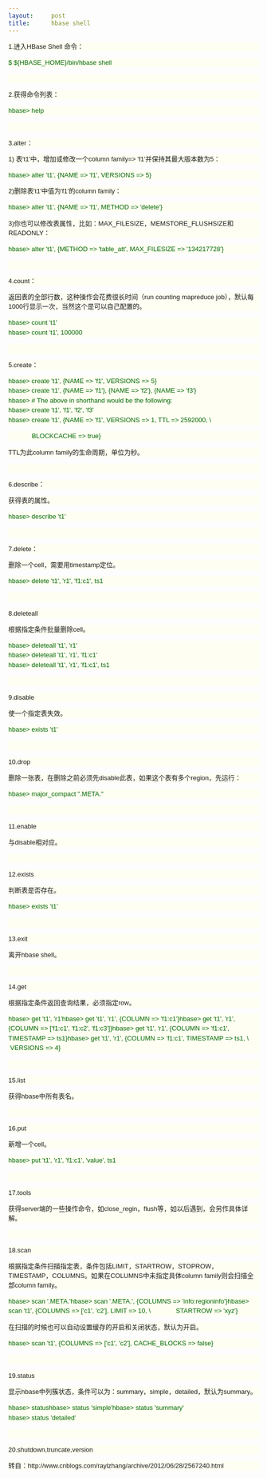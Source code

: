 ```yaml
---
layout:     post
title:      hbase shell
---
```

<div id="article_content" class="article_content clearfix csdn-tracking-statistics" data-pid="blog" data-mod="popu_307" data-dsm="post">
								            <link rel="stylesheet" href="https://csdnimg.cn/release/phoenix/template/css/ck_htmledit_views-f76675cdea.css">
						<div class="htmledit_views" id="content_views">
                
<p style="line-height:19px;font-size:13px;font-family:Verdana, Arial, Helvetica, sans-serif;background-color:rgb(254,254,242);">
1.进入HBase Shell 命令：</p>
<p style="line-height:19px;font-size:13px;font-family:Verdana, Arial, Helvetica, sans-serif;background-color:rgb(254,254,242);">
<span style="line-height:1.5;color:rgb(0,102,0);">$ ${HBASE_HOME}/bin/hbase shell</span></p>
<p style="line-height:19px;font-size:13px;font-family:Verdana, Arial, Helvetica, sans-serif;background-color:rgb(254,254,242);">
 </p>
<p style="line-height:19px;font-size:13px;font-family:Verdana, Arial, Helvetica, sans-serif;background-color:rgb(254,254,242);">
2.获得命令列表：</p>
<p style="line-height:19px;font-size:13px;font-family:Verdana, Arial, Helvetica, sans-serif;background-color:rgb(254,254,242);">
<span style="line-height:1.5;color:rgb(0,102,0);">hbase&gt; help</span></p>
<p style="line-height:19px;font-size:13px;font-family:Verdana, Arial, Helvetica, sans-serif;background-color:rgb(254,254,242);">
 </p>
<p style="line-height:19px;font-size:13px;font-family:Verdana, Arial, Helvetica, sans-serif;background-color:rgb(254,254,242);">
3.alter： </p>
<p style="line-height:19px;font-size:13px;font-family:Verdana, Arial, Helvetica, sans-serif;background-color:rgb(254,254,242);">
1) 表't1'中，增加或修改一个column family=&gt; 'f1'并保持其最大版本数为5：</p>
<p style="line-height:19px;font-size:13px;font-family:Verdana, Arial, Helvetica, sans-serif;background-color:rgb(254,254,242);">
<span style="line-height:1.5;color:rgb(0,102,0);">hbase&gt; alter 't1', {NAME =&gt; 'f1', VERSIONS =&gt; 5}</span></p>
<p style="line-height:19px;font-size:13px;font-family:Verdana, Arial, Helvetica, sans-serif;background-color:rgb(254,254,242);">
2)删除表't1'中值为'f1'的column family：</p>
<p style="line-height:19px;font-size:13px;font-family:Verdana, Arial, Helvetica, sans-serif;background-color:rgb(254,254,242);">
<span style="line-height:1.5;color:rgb(0,102,0);">hbase&gt; alter 't1', {NAME =&gt; 'f1', METHOD =&gt; 'delete'}</span></p>
<p style="line-height:19px;font-size:13px;font-family:Verdana, Arial, Helvetica, sans-serif;background-color:rgb(254,254,242);">
3)你也可以修改表属性，比如：MAX_FILESIZE，MEMSTORE_FLUSHSIZE和READONLY：</p>
<p style="line-height:19px;font-size:13px;font-family:Verdana, Arial, Helvetica, sans-serif;background-color:rgb(254,254,242);">
<span style="line-height:1.5;color:rgb(0,102,0);">hbase&gt; alter 't1', {METHOD =&gt; 'table_att', MAX_FILESIZE =&gt; '134217728'}</span></p>
<p style="line-height:19px;font-size:13px;font-family:Verdana, Arial, Helvetica, sans-serif;background-color:rgb(254,254,242);">
 </p>
<p style="line-height:19px;font-size:13px;font-family:Verdana, Arial, Helvetica, sans-serif;background-color:rgb(254,254,242);">
4.count：</p>
<p style="line-height:19px;font-size:13px;font-family:Verdana, Arial, Helvetica, sans-serif;background-color:rgb(254,254,242);">
返回表的全部行数，这种操作会花费很长时间（run counting mapreduce job），默认每1000行显示一次，当然这个是可以自己配置的。</p>
<p style="line-height:19px;font-size:13px;font-family:Verdana, Arial, Helvetica, sans-serif;background-color:rgb(254,254,242);">
<span style="line-height:1.5;"><span style="line-height:1.5;color:rgb(0,102,0);">hbase&gt; count 't1'<br></span></span><span style="line-height:1.5;color:rgb(0,102,0);">hbase&gt; count 't1', 100000</span></p>
<p style="line-height:19px;font-size:13px;font-family:Verdana, Arial, Helvetica, sans-serif;background-color:rgb(254,254,242);">
<span style="line-height:1.5;"><span style="line-height:1.5;color:rgb(0,102,0);"> </span></span></p>
<p style="line-height:19px;font-size:13px;font-family:Verdana, Arial, Helvetica, sans-serif;background-color:rgb(254,254,242);">
5.create：</p>
<p style="line-height:19px;font-size:13px;font-family:Verdana, Arial, Helvetica, sans-serif;background-color:rgb(254,254,242);">
<span style="line-height:1.5;color:rgb(0,102,0);">hbase&gt; create 't1', {NAME =&gt; 'f1', VERSIONS =&gt; 5}</span><br><span style="line-height:1.5;color:rgb(0,102,0);">hbase&gt; create 't1', {NAME =&gt; 'f1'}, {NAME =&gt; 'f2'}, {NAME =&gt; 'f3'}</span><br><span style="line-height:1.5;color:rgb(0,102,0);">hbase&gt; # The above in shorthand would be the following:</span><br><span style="line-height:1.5;color:rgb(0,102,0);">hbase&gt; create 't1', 'f1', 'f2', 'f3'</span><br><span style="line-height:1.5;color:rgb(0,102,0);">hbase&gt; create 't1', {NAME =&gt; 'f1', VERSIONS =&gt; 1, TTL =&gt; 2592000, \</span></p>
<p style="line-height:19px;font-size:13px;font-family:Verdana, Arial, Helvetica, sans-serif;background-color:rgb(254,254,242);">
<span style="line-height:1.5;color:rgb(0,102,0);">             BLOCKCACHE =&gt; true}</span></p>
<p style="line-height:19px;font-size:13px;font-family:Verdana, Arial, Helvetica, sans-serif;background-color:rgb(254,254,242);">
TTL为此column family的生命周期，单位为秒。</p>
<p style="line-height:19px;font-size:13px;font-family:Verdana, Arial, Helvetica, sans-serif;background-color:rgb(254,254,242);">
 </p>
<p style="line-height:19px;font-size:13px;font-family:Verdana, Arial, Helvetica, sans-serif;background-color:rgb(254,254,242);">
6.describe：</p>
<p style="line-height:19px;font-size:13px;font-family:Verdana, Arial, Helvetica, sans-serif;background-color:rgb(254,254,242);">
获得表的属性。</p>
<p style="line-height:19px;font-size:13px;font-family:Verdana, Arial, Helvetica, sans-serif;background-color:rgb(254,254,242);">
<span style="line-height:1.5;"><span style="line-height:1.5;color:rgb(0,102,0);">hbase&gt; describe 't1'</span></span></p>
<p style="line-height:19px;font-size:13px;font-family:Verdana, Arial, Helvetica, sans-serif;background-color:rgb(254,254,242);">
<span style="line-height:1.5;"><span style="line-height:1.5;color:rgb(0,102,0);"> </span></span></p>
<p style="line-height:19px;font-size:13px;font-family:Verdana, Arial, Helvetica, sans-serif;background-color:rgb(254,254,242);">
7.delete：</p>
<p style="line-height:19px;font-size:13px;font-family:Verdana, Arial, Helvetica, sans-serif;background-color:rgb(254,254,242);">
删除一个cell，需要用timestamp定位。</p>
<p style="line-height:19px;font-size:13px;font-family:Verdana, Arial, Helvetica, sans-serif;background-color:rgb(254,254,242);">
<span style="line-height:1.5;"><span style="line-height:1.5;color:rgb(0,102,0);">hbase&gt; delete 't1', 'r1', 'f1:c1', ts1</span></span></p>
<p style="line-height:19px;font-size:13px;font-family:Verdana, Arial, Helvetica, sans-serif;background-color:rgb(254,254,242);">
<span style="line-height:1.5;"><span style="line-height:1.5;color:rgb(0,102,0);"> </span></span></p>
<p style="line-height:19px;font-size:13px;font-family:Verdana, Arial, Helvetica, sans-serif;background-color:rgb(254,254,242);">
8.deleteall</p>
<p style="line-height:19px;font-size:13px;font-family:Verdana, Arial, Helvetica, sans-serif;background-color:rgb(254,254,242);">
根据指定条件批量删除cell。</p>
<p style="line-height:19px;font-size:13px;font-family:Verdana, Arial, Helvetica, sans-serif;background-color:rgb(254,254,242);">
<span style="line-height:1.5;color:rgb(0,102,0);">hbase&gt; deleteall 't1', 'r1'<br>
hbase&gt; deleteall 't1', 'r1', 'f1:c1'<br>
hbase&gt; deleteall 't1', 'r1', 'f1:c1', ts1</span></p>
<p style="line-height:19px;font-size:13px;font-family:Verdana, Arial, Helvetica, sans-serif;background-color:rgb(254,254,242);">
<span style="line-height:1.5;color:rgb(0,102,0);"> </span></p>
<p style="line-height:19px;font-size:13px;font-family:Verdana, Arial, Helvetica, sans-serif;background-color:rgb(254,254,242);">
9.disable</p>
<p style="line-height:19px;font-size:13px;font-family:Verdana, Arial, Helvetica, sans-serif;background-color:rgb(254,254,242);">
使一个指定表失效。</p>
<p style="line-height:19px;font-size:13px;font-family:Verdana, Arial, Helvetica, sans-serif;background-color:rgb(254,254,242);">
<span style="line-height:1.5;"><span style="line-height:1.5;color:rgb(0,102,0);">hbase&gt; exists 't1'</span></span></p>
<p style="line-height:19px;font-size:13px;font-family:Verdana, Arial, Helvetica, sans-serif;background-color:rgb(254,254,242);">
<span style="line-height:1.5;"><span style="line-height:1.5;color:rgb(0,102,0);"> </span></span></p>
<p style="line-height:19px;font-size:13px;font-family:Verdana, Arial, Helvetica, sans-serif;background-color:rgb(254,254,242);">
10.drop</p>
<p style="line-height:19px;font-size:13px;font-family:Verdana, Arial, Helvetica, sans-serif;background-color:rgb(254,254,242);">
删除一张表，在删除之前必须先disable此表，如果这个表有多个region，先运行：</p>
<p style="line-height:19px;font-size:13px;font-family:Verdana, Arial, Helvetica, sans-serif;background-color:rgb(254,254,242);">
<span style="line-height:1.5;"><span style="line-height:1.5;color:rgb(0,102,0);">hbase&gt; major_compact ".META."</span></span></p>
<p style="line-height:19px;font-size:13px;font-family:Verdana, Arial, Helvetica, sans-serif;background-color:rgb(254,254,242);">
<span style="line-height:1.5;"> </span></p>
<p style="line-height:19px;font-size:13px;font-family:Verdana, Arial, Helvetica, sans-serif;background-color:rgb(254,254,242);">
11.enable</p>
<p style="line-height:19px;font-size:13px;font-family:Verdana, Arial, Helvetica, sans-serif;background-color:rgb(254,254,242);">
与disable相对应。</p>
<p style="line-height:19px;font-size:13px;font-family:Verdana, Arial, Helvetica, sans-serif;background-color:rgb(254,254,242);">
 </p>
<p style="line-height:19px;font-size:13px;font-family:Verdana, Arial, Helvetica, sans-serif;background-color:rgb(254,254,242);">
12.exists</p>
<p style="line-height:19px;font-size:13px;font-family:Verdana, Arial, Helvetica, sans-serif;background-color:rgb(254,254,242);">
判断表是否存在。</p>
<p style="line-height:19px;font-size:13px;font-family:Verdana, Arial, Helvetica, sans-serif;background-color:rgb(254,254,242);">
<span style="line-height:1.5;"><span style="line-height:1.5;color:rgb(0,102,0);">hbase&gt; exists 't1'</span></span></p>
<p style="line-height:19px;font-size:13px;font-family:Verdana, Arial, Helvetica, sans-serif;background-color:rgb(254,254,242);">
<span style="line-height:1.5;"> </span></p>
<p style="line-height:19px;font-size:13px;font-family:Verdana, Arial, Helvetica, sans-serif;background-color:rgb(254,254,242);">
13.exit</p>
<p style="line-height:19px;font-size:13px;font-family:Verdana, Arial, Helvetica, sans-serif;background-color:rgb(254,254,242);">
离开hbase shell。</p>
<p style="line-height:19px;font-size:13px;font-family:Verdana, Arial, Helvetica, sans-serif;background-color:rgb(254,254,242);">
 </p>
<p style="line-height:19px;font-size:13px;font-family:Verdana, Arial, Helvetica, sans-serif;background-color:rgb(254,254,242);">
14.get</p>
<p style="line-height:19px;font-size:13px;font-family:Verdana, Arial, Helvetica, sans-serif;background-color:rgb(254,254,242);">
根据指定条件返回查询结果，必须指定row。</p>
<p style="line-height:19px;font-size:13px;font-family:Verdana, Arial, Helvetica, sans-serif;background-color:rgb(254,254,242);">
<span style="line-height:1.5;"><span style="line-height:1.5;color:rgb(0,102,0);">hbase&gt; get 't1', 'r1'hbase&gt; get 't1', 'r1', {COLUMN =&gt; 'f1:c1'}hbase&gt; get 't1', 'r1', {COLUMN =&gt; ['f1:c1', 'f1:c2',
 'f1:c3']}hbase&gt; get 't1', 'r1', {COLUMN =&gt; 'f1:c1', TIMESTAMP =&gt; ts1}hbase&gt; get 't1', 'r1', {COLUMN =&gt; 'f1:c1', TIMESTAMP =&gt; ts1, \       VERSIONS =&gt; 4}</span></span></p>
<p style="line-height:19px;font-size:13px;font-family:Verdana, Arial, Helvetica, sans-serif;background-color:rgb(254,254,242);">
<span style="line-height:1.5;"><span style="line-height:1.5;color:rgb(0,102,0);"> </span></span></p>
<p style="line-height:19px;font-size:13px;font-family:Verdana, Arial, Helvetica, sans-serif;background-color:rgb(254,254,242);">
15.list</p>
<p style="line-height:19px;font-size:13px;font-family:Verdana, Arial, Helvetica, sans-serif;background-color:rgb(254,254,242);">
获得hbase中所有表名。</p>
<p style="line-height:19px;font-size:13px;font-family:Verdana, Arial, Helvetica, sans-serif;background-color:rgb(254,254,242);">
<br></p>
<p style="line-height:19px;font-size:13px;font-family:Verdana, Arial, Helvetica, sans-serif;background-color:rgb(254,254,242);">
16.put</p>
<p style="line-height:19px;font-size:13px;font-family:Verdana, Arial, Helvetica, sans-serif;background-color:rgb(254,254,242);">
新增一个cell。</p>
<p style="line-height:19px;font-size:13px;font-family:Verdana, Arial, Helvetica, sans-serif;background-color:rgb(254,254,242);">
<span style="line-height:1.5;color:rgb(0,102,0);">hbase&gt; put 't1', 'r1', 'f1:c1', 'value', ts1</span></p>
<p style="line-height:19px;font-size:13px;font-family:Verdana, Arial, Helvetica, sans-serif;background-color:rgb(254,254,242);">
 </p>
<p style="line-height:19px;font-size:13px;font-family:Verdana, Arial, Helvetica, sans-serif;background-color:rgb(254,254,242);">
17.tools</p>
<p style="line-height:19px;font-size:13px;font-family:Verdana, Arial, Helvetica, sans-serif;background-color:rgb(254,254,242);">
获得server端的一些操作命令，如close_regin，flush等，如以后遇到，会另作具体详解。</p>
<p style="line-height:19px;font-size:13px;font-family:Verdana, Arial, Helvetica, sans-serif;background-color:rgb(254,254,242);">
 </p>
<p style="line-height:19px;font-size:13px;font-family:Verdana, Arial, Helvetica, sans-serif;background-color:rgb(254,254,242);">
18.scan</p>
<p style="line-height:19px;font-size:13px;font-family:Verdana, Arial, Helvetica, sans-serif;background-color:rgb(254,254,242);">
根据指定条件扫描指定表，条件包括LIMIT，STARTROW，STOPROW，TIMESTAMP，COLUMNS。如果在COLUMNS中未指定具体column family则会扫描全部column family。</p>
<p style="line-height:19px;font-size:13px;font-family:Verdana, Arial, Helvetica, sans-serif;background-color:rgb(254,254,242);">
<span style="line-height:1.5;"><span style="line-height:1.5;color:rgb(0,102,0);">hbase&gt; scan '.META.'hbase&gt; scan '.META.', {COLUMNS =&gt; 'info:regioninfo'}hbase&gt; scan 't1', {COLUMNS =&gt; ['c1', 'c2'],
 LIMIT =&gt; 10, \              STARTROW =&gt; 'xyz'}</span></span></p>
<p style="line-height:19px;font-size:13px;font-family:Verdana, Arial, Helvetica, sans-serif;background-color:rgb(254,254,242);">
<span style="line-height:1.5;">在扫描的时候也可以自动设置缓存的开启和关闭状态，默认为开启。</span></p>
<p style="line-height:19px;font-size:13px;font-family:Verdana, Arial, Helvetica, sans-serif;background-color:rgb(254,254,242);">
<span style="line-height:1.5;"><span style="line-height:1.5;color:rgb(0,102,0);">hbase&gt; scan 't1', {COLUMNS =&gt; ['c1', 'c2'], CACHE_BLOCKS =&gt; false}</span></span></p>
<p style="line-height:19px;font-size:13px;font-family:Verdana, Arial, Helvetica, sans-serif;background-color:rgb(254,254,242);">
 </p>
<p style="line-height:19px;font-size:13px;font-family:Verdana, Arial, Helvetica, sans-serif;background-color:rgb(254,254,242);">
<span style="line-height:1.5;">1</span>9.status</p>
<p style="line-height:19px;font-size:13px;font-family:Verdana, Arial, Helvetica, sans-serif;background-color:rgb(254,254,242);">
显示hbase中列簇状态，条件可以为：summary，simple，detailed，默认为summary。</p>
<p style="line-height:19px;font-size:13px;font-family:Verdana, Arial, Helvetica, sans-serif;background-color:rgb(254,254,242);">
<span style="line-height:1.5;"><span style="line-height:1.5;color:rgb(0,102,0);">hbase&gt; statushbase&gt; status 'simple'hbase&gt; status 'summary'<br></span></span><span style="line-height:1.5;color:rgb(0,102,0);">hbase&gt; status 'detailed'</span></p>
<p style="line-height:19px;font-size:13px;font-family:Verdana, Arial, Helvetica, sans-serif;background-color:rgb(254,254,242);">
 </p>
<p style="line-height:19px;font-size:13px;font-family:Verdana, Arial, Helvetica, sans-serif;background-color:rgb(254,254,242);">
20.shutdown,truncate,version</p>
<p style="line-height:19px;font-size:13px;font-family:Verdana, Arial, Helvetica, sans-serif;background-color:rgb(254,254,242);">
转自：http://www.cnblogs.com/raylzhang/archive/2012/06/28/2567240.html</p>
            </div>
                </div>